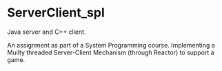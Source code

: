 # ServerClient_spl
Java server and C++ client. 

An assignment as part of a System Programming course. Implementing a Muilty threaded Server-Client Mechanism (through Reactor) to support a game. 
